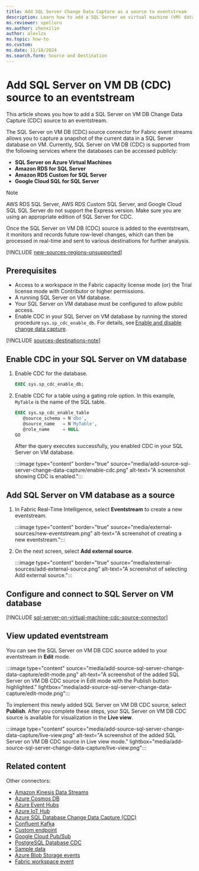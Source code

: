 ```yaml
---
title: Add SQL Server Change Data Capture as a source to eventstream
description: Learn how to add a SQL Server on virtual machine (VM) database (DB)'s Change Data Capture (CDC) feed as a source to an eventstream.
ms.reviewer: spelluru
ms.author: zhenxilin
author: alexlzx
ms.topic: how-to
ms.custom:
ms.date: 11/18/2024
ms.search.form: Source and Destination
---
```


# Add SQL Server on VM DB (CDC) source to an eventstream

This article shows you how to add a SQL Server on VM DB Change Data Capture (CDC) source to an eventstream. 

The SQL Server on VM DB (CDC) source connector for Fabric event streams allows you to capture a snapshot of the current data in a SQL Server database on VM. Currently, SQL Server on VM DB (CDC) is supported from the following services where the databases can be accessed publicly:
- **SQL Server on Azure Virtual Machines**
- **Amazon RDS for SQL Server**
- **Amazon RDS Custom for SQL Server**
- **Google Cloud SQL for SQL Server**

> [!NOTE]
> AWS RDS SQL Server, AWS RDS Custom SQL Server, and Google Cloud SQL SQL Server do not support the Express version. Make sure you are using an appropriate edition of SQL Server for CDC.

Once the SQL Server on VM DB (CDC) source is added to the eventstream, it monitors and records future row-level changes, which can then be processed in real-time and sent to various destinations for further analysis.

[!INCLUDE [new-sources-regions-unsupported](./includes/new-sources-regions-unsupported.md)]

## Prerequisites

- Access to a workspace in the Fabric capacity license mode (or) the Trial license mode with Contributor or higher permissions. 
- A running SQL Server on VM database. 
- Your SQL Server on VM database must be configured to allow public access.  
- Enable CDC in your SQL Server on VM database by running the stored procedure `sys.sp_cdc_enable_db`. For details, see [Enable and disable change data capture](/sql/relational-databases/track-changes/enable-and-disable-change-data-capture-sql-server). 

[!INCLUDE [sources-destinations-note](./includes/sources-destinations-note.md)]

## Enable CDC in your SQL Server on VM database

1. Enable CDC for the database.

   ```sql
   EXEC sys.sp_cdc_enable_db; 
   ```

2. Enable CDC for a table using a gating role option. In this example, `MyTable` is the name of the SQL table. 

    ```sql
    EXEC sys.sp_cdc_enable_table 
       @source_schema = N'dbo', 
       @source_name   = N'MyTable', 
       @role_name     = NULL 
    GO 
    ```

    After the query executes successfully, you enabled CDC in your SQL Server on VM database. 

   :::image type="content" border="true" source="media/add-source-sql-server-change-data-capture/enable-cdc.png" alt-text="A screenshot showing CDC is enabled.":::

## Add SQL Server on VM database as a source

1. In Fabric Real-Time Intelligence, select **Eventstream** to create a new eventstream.

   :::image type="content" border="true" source="media/external-sources/new-eventstream.png" alt-text="A screenshot of creating a new eventstream.":::

2. On the next screen, select **Add external source**.

   :::image type="content" border="true" source="media/external-sources/add-external-source.png" alt-text="A screenshot of selecting Add external source.":::

## Configure and connect to SQL Server on VM database

[!INCLUDE [sql-server-on-virtual-machine-cdc-source-connector](./includes/sql-server-on-virtual-machine-cdc-source-connector.md)]

## View updated eventstream
You can see the SQL Server on VM DB CDC source added to your eventstream in **Edit** mode.

:::image type="content" source="media/add-source-sql-server-change-data-capture/edit-mode.png" alt-text="A screenshot of the added SQL Server on VM DB CDC source in Edit mode with the Publish button highlighted." lightbox="media/add-source-sql-server-change-data-capture/edit-mode.png":::

To implement this newly added SQL Server on VM DB CDC source, select **Publish**. After you complete these steps, your SQL Server on VM DB CDC source is available for visualization in the **Live view**.

:::image type="content" source="media/add-source-sql-server-change-data-capture/live-view.png" alt-text="A screenshot of the added SQL Server on VM DB CDC source in Live view mode." lightbox="media/add-source-sql-server-change-data-capture/live-view.png":::


## Related content

Other connectors:

- [Amazon Kinesis Data Streams](add-source-amazon-kinesis-data-streams.md)
- [Azure Cosmos DB](add-source-azure-cosmos-db-change-data-capture.md)
- [Azure Event Hubs](add-source-azure-event-hubs.md)
- [Azure IoT Hub](add-source-azure-iot-hub.md)
- [Azure SQL Database Change Data Capture (CDC)](add-source-azure-sql-database-change-data-capture.md)
- [Confluent Kafka](add-source-confluent-kafka.md)
- [Custom endpoint](add-source-custom-app.md)
- [Google Cloud Pub/Sub](add-source-google-cloud-pub-sub.md) 
- [PostgreSQL Database CDC](add-source-postgresql-database-change-data-capture.md)
- [Sample data](add-source-sample-data.md)
- [Azure Blob Storage events](add-source-azure-blob-storage.md)
- [Fabric workspace event](add-source-fabric-workspace.md)
